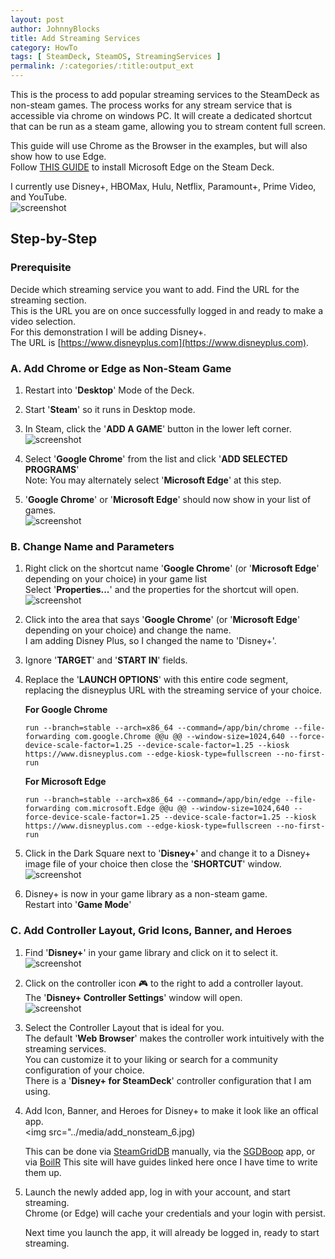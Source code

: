 ```yaml
---
layout: post
author: JohnnyBlocks
title: Add Streaming Services
category: HowTo
tags: [ SteamDeck, SteamOS, StreamingServices ]
permalink: /:categories/:title:output_ext
---
```


This is the process to add popular streaming services to the SteamDeck as non-steam games.  The process works for any stream service that is accessible via chrome on windows PC.  It will create a dedicated shortcut that can be run as a steam game, allowing you to stream content full screen.

<!--more-->

This guide will use Chrome as the Browser in the examples, but will also show how to use Edge.  
Follow [THIS GUIDE](microsoft_edge.md) to install Microsoft Edge on the Steam Deck.

I currently use Disney+, HBOMax, Hulu, Netflix, Paramount+, Prime Video, and YouTube.  
![screenshot](../media/add_nonsteam_header.jpg)

## Step-by-Step

### Prerequisite

Decide which streaming service you want to add.  Find the URL for the streaming section.  
This is the URL you are on once successfully logged in and ready to make a video selection.  
For this demonstration I will be adding Disney+.  
The URL is [https://www.disneyplus.com](https://www.disneyplus.com).

### A. Add Chrome or Edge as Non-Steam Game  

1. Restart into '**Desktop**' Mode of the Deck.

2. Start '**Steam**' so it runs in Desktop mode.

3. In Steam, click the '**ADD A GAME**' button in the lower left corner.  
   ![screenshot](../media/add_nonsteam_1.png)  

4. Select '**Google Chrome**'  from the list and click '**ADD SELECTED PROGRAMS**'  
Note:  You may alternately select '**Microsoft Edge**' at this step.

5. '**Google Chrome**' or '**Microsoft Edge**' should now show in your list of games.  
   ![screenshot](../media/add_nonsteam_2.png)  

### B. Change Name and Parameters

1. Right click on the shortcut name '**Google Chrome**' (or '**Microsoft Edge**' depending on your choice) in your game list  
    Select '**Properties...**' and the properties for the shortcut will open.  
   ![screenshot](../media/add_nonsteam_3.png)

2. Click into the area that says '**Google Chrome**' (or '**Microsoft Edge**' depending on your choice) and change the name.  
    I am adding Disney Plus, so I changed the name to 'Disney+'.

3. Ignore '**TARGET**' and '**START IN**' fields.

4. Replace the '**LAUNCH OPTIONS**' with this entire code segment, replacing the disneyplus URL with the streaming service of your choice.  

    **For Google Chrome**

    ```text
    run --branch=stable --arch=x86_64 --command=/app/bin/chrome --file-forwarding com.google.Chrome @@u @@ --window-size=1024,640 --force-device-scale-factor=1.25 --device-scale-factor=1.25 --kiosk https://www.disneyplus.com --edge-kiosk-type=fullscreen --no-first-run
    ```

    **For Microsoft Edge**

    ```text
    run --branch=stable --arch=x86_64 --command=/app/bin/edge --file-forwarding com.microsoft.Edge @@u @@ --window-size=1024,640 --force-device-scale-factor=1.25 --device-scale-factor=1.25 --kiosk https://www.disneyplus.com --edge-kiosk-type=fullscreen --no-first-run
    ```

5. Click in the Dark Square next to '**Disney+**' and change it to a Disney+ image file of your choice then close the '**SHORTCUT**' window.  
   ![screenshot](../media/add_nonsteam_4.png)

6. Disney+ is now in your game library as a non-steam game.  
    Restart into '**Game Mode**'

### C. Add Controller Layout, Grid Icons, Banner, and Heroes

1. Find '**Disney+**' in your game library and click on it to select it.  
   ![screenshot](../media/add_nonsteam_5.jpg)  

2. Click on the controller icon 🎮 to the right to add a controller layout.  
    The '**Disney+ Controller Settings**' window will open.  
   ![screenshot](../media/add_nonsteam_7.jpg)  

3. Select the Controller Layout that is ideal for you.  
    The default '**Web Browser**' makes the controller work intuitively with the streaming services.  
    You can customize it to your liking or search for a community configuration of your choice.  
    There is a '**Disney+ for SteamDeck**' controller configuration that I am using.

4. Add Icon, Banner, and Heroes for Disney+ to make it look like an offical app.  
<img src="../media/add_nonsteam_6.jpg)

    This can be done via [SteamGridDB](https://www.steamgriddb.com/) manually, via the [SGDBoop](https://www.steamgriddb.com/boop) app, or via [BoilR](https://github.com/PhilipK/BoilR)
    This site will have guides linked here once I have time to write them up.

5. Launch the newly added app, log in with your account, and start streaming.  
    Chrome (or Edge) will cache your credentials and your login with persist.

    Next time you launch the app, it will already be logged in, ready to start streaming.
